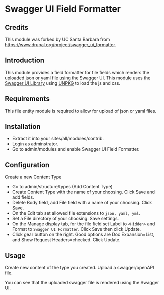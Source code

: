 # Swagger UI Field Formatter

## Credits
This module was forked by UC Santa Barbara from https://www.drupal.org/project/swagger_ui_formatter.

## Introduction

This module provides a field formatter for file fields which renders the uploaded json or yaml file using the Swagger UI. This module uses the
[Swagger UI Library](https://github.com/swagger-api/swagger-ui) using [UNPKG](https://unpkg.com) to load the js and css.

## Requirements

This file entity module is required to allow for upload of json or yaml files.

## Installation

- Extract it into your sites/all/modules/contrib. 
- Login as adminstrator.
- Go to admin/modules and enable Swagger UI Field Formatter.

## Configuration

Create a new Content Type

- Go to admin/structure/types (Add Content Type)
- Create Content Type with the name of your choosing. Click Save and add fields.
- Delete Body field, add File field with a name of your choosing. Click Save.
- On the Edit tab set allowed file extensions to `json, yaml, yml`.
- Set a File directory of your choosing. Save settings.
- On the Manage display tab, for the file field set Label to `<Hidden>` and Format to `Swagger UI Formatter`. Click Save then click Update.
- Click gear button on the right. Good options are Doc Expansion=List, and Show Request Headers=checked. Click Update.

## Usage

Create new content of the type you created. Upload a swagger/openAPI file.

You can see that the uploaded swagger file is rendered using the Swagger UI.
